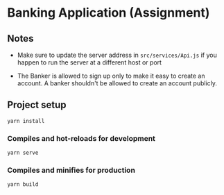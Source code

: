 # Banking Application (Assignment)

## Notes

-   Make sure to update the server address in `src/services/Api.js` if you happen to run the server at a different host or port

-   The Banker is allowed to sign up only to make it easy to create an account. A banker shouldn't be allowed to create an account publicly.

## Project setup

```
yarn install
```

### Compiles and hot-reloads for development

```
yarn serve
```

### Compiles and minifies for production

```
yarn build
```
